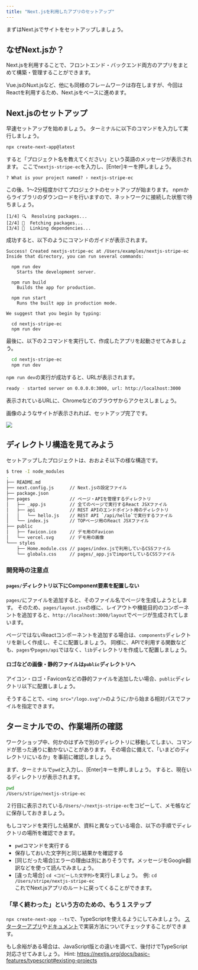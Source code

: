 ```yaml
---
title: "Next.jsを利用したアプリのセットアップ"
---
```


まずはNext.jsでサイトをセットアップしましょう。

## なぜNext.jsか？

Next.jsを利用することで、フロントエンド・バックエンド両方のアプリをまとめて構築・管理することができます。

Vue.jsのNuxt.jsなど、他にも同様のフレームワークは存在しますが、今回はReactを利用するため、Next.jsをベースに進めます。

## Next.jsのセットアップ

早速セットアップを始めましょう。
ターミナルに以下のコマンドを入力して実行しましょう。

```bash
npx create-next-app@latest
```

すると「プロジェクト名を教えてください」という英語のメッセージが表示されます。
ここで`nextjs-stripe-ec`を入力し、[Enter]キーを押しましょう。

```
? What is your project named? › nextjs-stripe-ec
```

この後、1〜2分程度かけてプロジェクトのセットアップが始まります。
npmからライブラリのダウンロードを行いますので、ネットワークに接続した状態で待ちましょう。

```
[1/4] 🔍  Resolving packages...
[2/4] 🚚  Fetching packages...
[3/4] 🔗  Linking dependencies...
```

成功すると、以下のようにコマンドのガイドが表示されます。

```
Success! Created nextjs-stripe-ec at /Users/examples/nextjs-stripe-ec
Inside that directory, you can run several commands:

  npm run dev
    Starts the development server.

  npm run build
    Builds the app for production.

  npm run start
    Runs the built app in production mode.

We suggest that you begin by typing:

  cd nextjs-stripe-ec
  npm run dev
```

最後に、以下の２コマンドを実行して、作成したアプリを起動させてみましょう。

```bash
  cd nextjs-stripe-ec
  npm run dev
```

`npm run dev`の実行が成功すると、URLが表示されます。

```bash
ready - started server on 0.0.0.0:3000, url: http://localhost:3000
```

表示されているURLに、Chromeなどのブラウザからアクセスしましょう。

画像のようなサイトが表示されれば、セットアップ完了です。

![](https://storage.googleapis.com/zenn-user-upload/c9ab54f28690-20220418.png)

## ディレクトリ構造を見てみよう

セットアップしたプロジェクトは、おおよそ以下の様な構造です。

```bash
$ tree -I node_modules
.
├── README.md
├── next.config.js      // Next.jsの設定ファイル
├── package.json
├── pages               // ページ・APIを管理するディレクトリ
│   ├── _app.js         // 全てのページで実行するReact JSXファイル
│   ├── api             // REST APIのエンドポイント用のディレクトリ
│   │   └── hello.js    // REST API `/api/hello`で実行するファイル
│   └── index.js        // TOPページ用のReact JSXファイル
├── public
│   ├── favicon.ico     // デモ用のFavicon
│   └── vercel.svg      // デモ用の画像
└─── styles
    ├── Home.module.css // pages/index.jsで利用しているCSSファイル
    └── globals.css     // pages/_app.jsでimportしているCSSファイル
```

### 開発時の注意点
#### `pages/`ディレクトリ以下にComponent要素を配置しない
`pages/`にファイルを追加すると、そのファイル名でページを生成しようとします。
そのため、`pages/layout.jsx`の様に、レイアウトや機能目的のコンポーネントを追加すると、`http://localhost:3000/layout`でページが生成されてしまいます。

ページではないReactコンポーネントを追加する場合は、`components`ディレクトリを新しく作成し、そこに配置しましょう。
同様に、APIで利用する関数なども、`pages`や`pages/api`ではなく、`lib`ディレクトリを作成して配置しましょう。

#### ロゴなどの画像・静的ファイルは`public`ディレクトリへ

アイコン・ロゴ・Faviconなどの静的ファイルを追加したい場合、`public`ディレクトリ以下に配置しましょう。

そうすることで、`<img src="/logo.svg"/>`のように`/`から始まる相対パスでファイルを指定できます。

## ターミナルでの、作業場所の確認

ワークショップ中、何かのはずみで別のディレクトリに移動してしまい、コマンドが思った通りに動かないことがあります。
その場合に備えて、「いまどのディレクトリにいるか」を事前に確認しましょう。

まず、ターミナルで`pwd`と入力し、[Enter]キーを押しましょう。
すると、現在いるディレクトリが表示されます。

```bash
pwd
/Users/stripe/nextjs-stripe-ec
```

２行目に表示されている`/Users/~/nextjs-stripe-ec`をコピーして、メモ帳などに保存しておきましょう。

もしコマンドを実行した結果が、資料と異なっている場合、以下の手順でディレクトリの場所を確認できます。

- `pwd`コマンドを実行する
- 保存しておいた文字列と同じ結果かを確認する
- [同じだった場合]エラーの理由は別にありそうです。メッセージをGoogle翻訳などを使って読んでみましょう。
- [違った場合] `cd <コピーした文字列>`を実行しましょう。　例: `cd /Users/stripe/nextjs-stripe-ec`  
これでNext.jsアプリのルートに戻ってくることができます。

### 「早く終わった」という方のための、もう１ステップ

`npx create-next-app --ts`で、TypeScriptを使えるようにしてみましょう。
[スターターアプリ](https://github.com/vercel/next.js/tree/canary/examples/with-typescript)や[ドキュメント](https://nextjs.org/docs/basic-features/typescript)で実装方法についてチェックすることができます。

もし余裕がある場合は、JavaScript版との違いを調べて、後付けでTypeScript対応させてみましょう。
Hint: https://nextjs.org/docs/basic-features/typescript#existing-projects